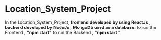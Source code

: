 # Location_System_Project

In the Location_System_Project,
**frontend developed by using ReactJs** , **backend developed by NodeJs** , **MongoDb used as a database**.
to run the Frontend ,
**"npm start"**
to run the Backend ,
**"npm start "**

